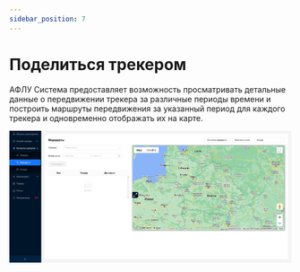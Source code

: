 ```yaml
---
sidebar_position: 7
---
```


# Поделиться трекером

АФЛУ
Система предоставляет возможность просматривать детальные данные о передвижении трекера за различные периоды времени и построить маршруты передвижения за указанный период для каждого трекера и одновременно отображать их на карте.

![](./imgs/routes-ru.png)

